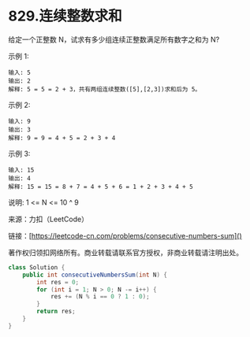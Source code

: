 # 829.连续整数求和

给定一个正整数 N，试求有多少组连续正整数满足所有数字之和为 N?

示例 1:

```
输入: 5
输出: 2
解释: 5 = 5 = 2 + 3，共有两组连续整数([5],[2,3])求和后为 5。
```
示例 2:

```
输入: 9
输出: 3
解释: 9 = 9 = 4 + 5 = 2 + 3 + 4
```
示例 3:

```
输入: 15
输出: 4
解释: 15 = 15 = 8 + 7 = 4 + 5 + 6 = 1 + 2 + 3 + 4 + 5
```
说明: 1 <= N <= 10 ^ 9

来源：力扣（LeetCode）

链接：[https://leetcode-cn.com/problems/consecutive-numbers-sum]()

著作权归领扣网络所有。商业转载请联系官方授权，非商业转载请注明出处。


```java
class Solution {
    public int consecutiveNumbersSum(int N) {
        int res = 0;
        for (int i = 1; N > 0; N -= i++) {
            res += (N % i == 0 ? 1 : 0);
        }
        return res;
    }
}
```